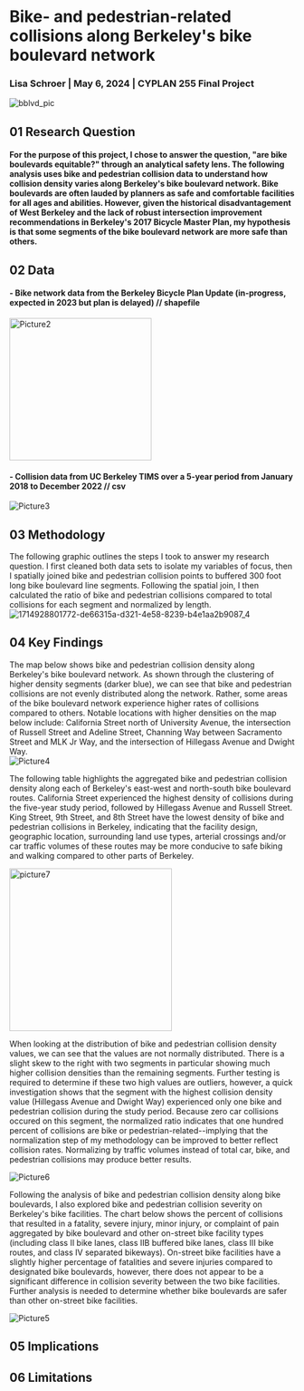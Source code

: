 # Bike- and pedestrian-related collisions along Berkeley's bike boulevard network
### Lisa Schroer | May 6, 2024 | CYPLAN 255 Final Project

![bblvd_pic](https://github.com/lisa-schroer/cp255-final-project/assets/157168522/c1f9f7fa-c059-49f4-b327-6ac8cc7ff707)

## 01 Research Question
#### For the purpose of this project, I chose to answer the question, "are bike boulevards equitable?" through an analytical safety lens. The following analysis uses bike and pedestrian collision data to understand how collision density varies along Berkeley's bike boulevard network. Bike boulevards are often lauded by planners as safe and comfortable facilities for all ages and abilities. However, given the historical disadvantagement of West Berkeley and the lack of robust intersection improvement recommendations in Berkeley's 2017 Bicycle Master Plan, my hypothesis is that some segments of the bike boulevard network are more safe than others.  

## 02 Data
#### - Bike network data from the Berkeley Bicycle Plan Update (in-progress, expected in 2023 but plan is delayed) // shapefile
<img width="251" alt="Picture2" src="https://github.com/lisa-schroer/cp255-final-project/assets/157168522/b7c0c183-cd41-4537-8500-d4b03d0fc389">

#### - Collision data from UC Berkeley TIMS over a 5-year period from January 2018 to December 2022 // csv
![Picture3](https://github.com/lisa-schroer/cp255-final-project/assets/157168522/8f5f4970-88cd-4093-99cf-6c7f3745a288)

## 03 Methodology
The following graphic outlines the steps I took to answer my research question. I first cleaned both data sets to isolate my variables of focus, then I spatially joined bike and pedestrian collision points to buffered 300 foot long bike boulevard line segments. Following the spatial join, I then calculated the ratio of bike and pedestrian collisions compared to total collisions for each segment and normalized by length. 
![1714928801772-de66315a-d321-4e58-8239-b4e1aa2b9087_4](https://github.com/lisa-schroer/cp255-final-project/assets/157168522/d5bf9182-43b0-45fd-b87b-6e11062e549b)

## 04 Key Findings
The map below shows bike and pedestrian collision density along Berkeley's bike boulevard network. As shown through the clustering of higher density segments (darker blue), we can see that bike and pedestrian collisions are not evenly distributed along the network. Rather, some areas of the bike boulevard network experience higher rates of collisions compared to others. Notable locations with higher densities on the map below include: California Street north of University Avenue, the intersection of Russell Street and Adeline Street, Channing Way between Sacramento Street and MLK Jr Way, and the intersection of Hillegass Avenue and Dwight Way.  
![Picture4](https://github.com/lisa-schroer/cp255-final-project/assets/157168522/2325ec35-b3ee-4e09-9838-a17958a90c52)

The following table highlights the aggregated bike and pedestrian collision density along each of Berkeley's east-west and north-south bike boulevard routes. California Street experienced the highest density of collisions during the five-year study period, followed by Hillegass Avenue and Russell Street. King Street, 9th Street, and 8th Street have the lowest density of bike and pedestrian collisions in Berkeley, indicating that the facility design, geographic location, surrounding land use types, arterial crossings and/or car traffic volumes of these routes may be more conducive to safe biking and walking compared to other parts of Berkeley.

<img width="287" alt="picture7" src="https://github.com/lisa-schroer/cp255-final-project/assets/157168522/01ddc454-500a-4a01-8f6d-3727b752ee86">

When looking at the distribution of bike and pedestrian collision density values, we can see that the values are not normally distributed. There is a slight skew to the right with two segments in particular showing much higher collision densities than the remaining segments. Further testing is required to determine if these two high values are outliers, however, a quick investigation shows that the segment with the highest collision density value (Hillegass Avenue and Dwight Way) experienced only one bike and pedestrian collision during the study period. Because zero car collisions occured on this segment, the normalized ratio indicates that one hundred percent of collisions are bike or pedestrian-related--implying that the normalization step of my methodology can be improved to better reflect collision rates. Normalizing by traffic volumes instead of total car, bike, and pedestrian collisions may produce better results.

![Picture6](https://github.com/lisa-schroer/cp255-final-project/assets/157168522/19c20b79-6d4d-4388-afd7-f5eb52df8cd7)

Following the analysis of bike and pedestrian collision density along bike boulevards, I also explored bike and pedestrian collision severity on Berkeley's bike facilities. The chart below shows the percent of collisions that resulted in a fatality, severe injury, minor injury, or complaint of pain aggregated by bike boulevard and other on-street bike facility types (including class II bike lanes, class IIB buffered bike lanes, class III bike routes, and class IV separated bikeways). On-street bike facilities have a slightly higher percentage of fatalities and severe injuries compared to designated bike boulevards, however, there does not appear to be a significant difference in collision severity between the two bike facilities. Further analysis is needed to determine whether bike boulevards are safer than other on-street bike facilities. 

![Picture5](https://github.com/lisa-schroer/cp255-final-project/assets/157168522/98f190f2-0370-4ef8-a3f9-58f8f26513c6)

## 05 Implications


## 06 Limitations


